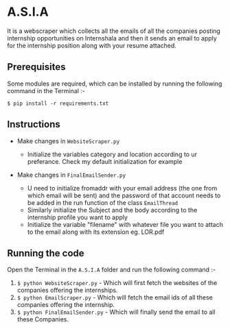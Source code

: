 # A.S.I.A

It is a webscraper which collects all the emails of all the companies posting internship opportunities on Internshala and then it sends an email to apply for the internship position along with your resume attached. 

## Prerequisites

Some modules are required, which can be installed by running the following command in the Terminal :-

`$ pip install -r requirements.txt`

## Instructions

- Make changes in `WebsiteScraper.py` 
     
    - Initialize the variables category and location according to ur preferance. Check my default initialization for example

- Make changes in `FinalEmailSender.py`

    - U need to initialize fromaddr with your email address (the one from which email will be sent) and the password of that account needs to be added in the run function of the      class `EmailThread`
    - Similarly initialize the Subject and the body according to the internship profile you want to apply
    - Initialize the variable "filename" with whatever file you want to attach to the email along with its extension eg. LOR.pdf
       

## Running the code

Open the Terminal in the `A.S.I.A` folder and run the following command :-

1. `$ python WebsiteScraper.py` - Which will first fetch the websites of the companies offering the internships.
2. `$ python EmailScraper.py` - Which will fetch the email ids of all these companies offering the internship.
3. `$ python FinalEmailSender.py` - Which will finally send the email to all these Companies.

